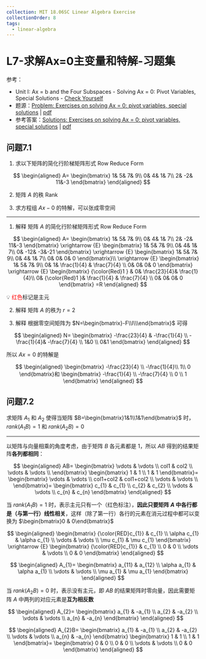 ```yaml
---
collection: MIT 18.06SC Linear Algebra Exercise
collectionOrder: 8
tags:
  - linear-algebra
---
```


# L7-求解Ax=0主变量和特解-习题集
参考：

* Unit I: Ax = b and the Four Subspaces - Solving Ax = 0: Pivot Variables, Special Solutions - [Check Yourself](https://ocw.mit.edu/courses/mathematics/18-06sc-linear-algebra-fall-2011/ax-b-and-the-four-subspaces/independence-basis-and-dimension/)
* 题源：[Problem: Exercises on solving Ax = 0: pivot variables, special solutions](https://ocw.mit.edu/courses/mathematics/18-06sc-linear-algebra-fall-2011/ax-b-and-the-four-subspaces/solving-ax-0-pivot-variables-special-solutions/MIT18_06SCF11_Ses1.7prob.pdf) | [pdf](./attachments/MIT18_06SCF11_Ses1.7prob.pdf)
* 参考答案：[Solutions: Exercises on solving Ax = 0: pivot variables, special solutions](https://ocw.mit.edu/courses/mathematics/18-06sc-linear-algebra-fall-2011/ax-b-and-the-four-subspaces/solving-ax-0-pivot-variables-special-solutions/MIT18_06SCF11_Ses1.7sol.pdf) | [pdf](./attachments/MIT18_06SCF11_Ses1.7sol.pdf)

## 问题7.1
1. 求以下矩阵的简化行阶梯矩阵形式 Row Reduce Form

<!-- #region-->
$$
\begin{aligned}
A=
\begin{bmatrix}
  1&  5&  7& 9\\
  0&  4&  1& 7\\
  2&  -2&  11&-3
\end{bmatrix}
\end{aligned}
$$
<!-- #endregion -->

2. 矩阵 $A$ 的秩 Rank

3. 求方程组 $Ax-0$ 的特解，可以张成零空间

---

1. 解释
矩阵 $A$ 的简化行阶梯矩阵形式 Row Reduce Form
<!-- #region-->
$$
\begin{aligned}
A=
\begin{bmatrix}
  1&  5&  7& 9\\
  0&  4&  1& 7\\
  2&  -2&  11&-3
\end{bmatrix}
\xrightarrow
{E}
\begin{bmatrix}
  1&  5&  7& 9\\
  0&  4&  1& 7\\
  0&  -12&  -3&-21
\end{bmatrix}
\xrightarrow
{E}
\begin{bmatrix}
  1&  5&  7& 9\\
  0&  4&  1& 7\\
  0&  0&  0& 0
\end{bmatrix}\\
\xrightarrow
{E}
\begin{bmatrix}
  1&  5&  7& 9\\
  0&  1&  \frac{1}{4} & \frac{7}{4} \\
  0&  0&  0& 0
\end{bmatrix}
\xrightarrow
{E}
\begin{bmatrix}
  {\color{Red}1 } &  0&  \frac{23}{4}& \frac{1}{4}\\
  0&  {\color{Red}1 }&  \frac{1}{4} & \frac{7}{4} \\
  0&  0&  0& 0
\end{bmatrix}
=R
\end{aligned}
$$
<!-- #endregion -->

:bulb: <span style="color: red">红色</span>标记是主元

2. 解释
矩阵 $A$ 的秩为 $r=2$

3. 解释
根据零空间矩阵为 $N=\begin{bmatrix}-F\\I\\\end{bmatrix}$ 可得

<!-- #region-->
$$
\begin{aligned}
N=
\begin{bmatrix}
  -\frac{23}{4} & -\frac{1}{4} \\
  -\frac{1}{4}& -\frac{7}{4} \\
  1&0 \\
  0&1
\end{bmatrix}
\end{aligned}
$$
<!-- #endregion -->

所以 $Ax=0$ 的特解是

<!-- #region-->
$$
\begin{aligned}
\begin{bmatrix}
  -\frac{23}{4} \\
  -\frac{1}{4}\\
  1\\
  0
\end{bmatrix}和
\begin{bmatrix}
  -\frac{1}{4} \\
  -\frac{7}{4} \\
  0 \\
  1
\end{bmatrix}
\end{aligned}
$$
<!-- #endregion -->

## 问题7.2
求矩阵 $A_{1}$ 和 $A_{2}$ 使得当矩阵 $B=\begin{bmatrix}1&1\\1&1\end{bmatrix}$ 时，$rank(A_{1}B)=1$ 和 $rank(A_{2}B)=0$

---

以矩阵与向量相乘的角度考虑，由于矩阵 $B$ 各元素都是 1，所以 $AB$ 得到的结果矩阵**各列都相同**：

<!-- #region-->
$$
\begin{aligned}
AB=
\begin{bmatrix}
  \vdots & \vdots \\
  col1 & col2 \\
  \vdots & \vdots \\
\end{bmatrix}
\begin{bmatrix}
  1 & 1 \\
  1 & 1
\end{bmatrix}=
\begin{bmatrix}
  \vdots & \vdots \\
  col1+col2 & col1+col2 \\
  \vdots & \vdots \\
\end{bmatrix}=
\begin{bmatrix}
  c_{1} & c_{1} \\
  c_{2} & c_{2} \\
  \vdots & \vdots \\
  c_{n} & c_{n}
\end{bmatrix}
\end{aligned}
$$
<!-- #endregion -->

当 $rank(A_{1}B)=1$ 时，表示主元只有一个（红色标注），**因此只要矩阵 $A$ 中各行都是（与第一行）线性相关**，这样（除了第一行）各行的元素在消元过程中都可以变换为 $\begin{bmatrix}0 & 0\end{bmatrix}$

<!-- #region-->
$$
\begin{aligned}
\begin{bmatrix}
  {\color{RED}c_{1}} & c_{1} \\
  \alpha c_{1} & \alpha c_{1} \\
  \vdots & \vdots \\
  \mu c_{1} & \mu c_{1}
\end{bmatrix}
\xrightarrow
{E}
\begin{bmatrix}
  {\color{RED}c_{1}} & c_{1} \\
  0 & 0 \\
  \vdots & \vdots \\
  0 & 0
\end{bmatrix}
\end{aligned}
$$
<!-- #endregion -->

<!-- #region-->
$$
\begin{aligned}
A_{1}=
\begin{bmatrix}
  a_{11} & a_{12} \\
  \alpha a_{1} & \alpha a_{1} \\
  \vdots & \vdots \\
  \mu a_{1} & \mu a_{1}
\end{bmatrix}
\end{aligned}
$$
<!-- #endregion -->

当 $rank(A_{2}B)=0$ 时，表示没有主元，即 $AB$ 的结果矩阵时零向量，因此需要矩阵 $A$ 中两列的对应元素是**互为相反数**

<!-- #region-->
$$
\begin{aligned}
A_{2}=
\begin{bmatrix}
  a_{1} & -a_{1} \\
  a_{2} & -a_{2} \\
  \vdots & \vdots \\
  a_{n} & -a_{n}
\end{bmatrix}
\end{aligned}
$$
<!-- #endregion -->

<!-- #region-->
$$
\begin{aligned}
A_{2}B=
\begin{bmatrix}
  a_{1} & -a_{1} \\
  a_{2} & -a_{2} \\
  \vdots & \vdots \\
  a_{n} & -a_{n}
\end{bmatrix}
\begin{bmatrix}
  1 & 1 \\
  1 & 1
\end{bmatrix}=
\begin{bmatrix}
  0 & 0 \\
  0 & 0 \\
  \vdots & \vdots \\
  0 & 0
\end{bmatrix}
\end{aligned}
$$
<!-- #endregion -->